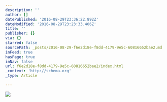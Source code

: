 ```yaml
---
description: ''
author: []
datePublished: '2016-08-29T23:36:22.892Z'
dateModified: '2016-08-29T23:23:33.406Z'
title: ''
publisher: {}
via: {}
starred: false
sourcePath: _posts/2016-08-29-f6e2d18e-f8dd-4179-9e5c-60816652bae2.md
inFeed: true
hasPage: true
inNav: false
url: f6e2d18e-f8dd-4179-9e5c-60816652bae2/index.html
_context: 'http://schema.org'
_type: Article

---
```

![](https://the-grid-user-content.s3-us-west-2.amazonaws.com/3231e3a4-0ef5-4486-9732-4e7a6fdc61b1.jpg)